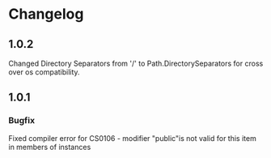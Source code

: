 # Changelog

## 1.0.2

Changed Directory Separators from '/' to Path.DirectorySeparators for cross over os compatibility.

## 1.0.1

### Bugfix

Fixed compiler error for
CS0106 - modifier "public"is not valid for this item in members of instances

